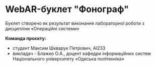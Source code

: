 # WebAR-буклeт "Фонограф"
 Буклет створено як результат виконання лабораторної роботи з дисципліни «Операційні системи»
 
 **Команда проєкту:**
 - студент Максим Шкварук Петрович, АІ233 
 - викладач - Блажко О.А., доцент кафедри інформаційних систем Національного університету «Одеська політехніка»
